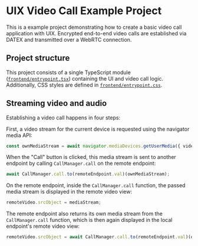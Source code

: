 # UIX Video Call Example Project

This is a example project demonstrating how to create a basic video call application with UIX.
Encrypted end-to-end video calls are established via DATEX and transmitted over a WebRTC connection.

## Project structure

This project consists of a single TypeScript module ([`frontend/entrypoint.tsx`](frontend/entrypoint.tsx)) containing the UI and video call logic.
Additionally, CSS styles are defined in [`frontend/entrypoint.css`](frontend/entrypoint.css).

## Streaming video and audio

Establishing a video call happens in four steps:

First, a video stream for the current device is requested using the navigator media API:
```ts
const ownMediaStream = await navigator.mediaDevices.getUserMedia({ video: true, audio: true }).catch(console.error);
```

When the "Call" button is clicked, this media stream is sent to another endpoint by calling `CallManager.call` on the remote endpoint:

```ts
await CallManager.call.to(remoteEndpoint.val)(ownMediaStream);
```

On the remote endpoint, inside the `CallManager.call` function, the passed media stream is displayed in the remote video view:

```ts
remoteVideo.srcObject = mediaStream;
```

The remote endpoint also returns its own media stream from the `CallManager.call` function, which is then again displayed in the local endpoint's remote video view:
```ts
remoteVideo.srcObject = await CallManager.call.to(remoteEndpoint.val)(ownMediaStream);
```
